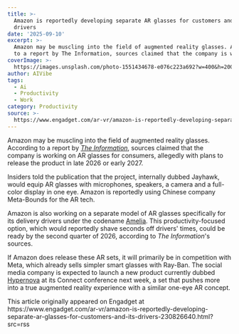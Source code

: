 ```yaml
---
title: >-
  Amazon is reportedly developing separate AR glasses for customers and its
  drivers
date: '2025-09-10'
excerpt: >-
  Amazon may be muscling into the field of augmented reality glasses. According
  to a report by The Information, sources claimed that the company is work...
coverImage: >-
  https://images.unsplash.com/photo-1551434678-e076c223a692?w=400&h=200&fit=crop&auto=format
author: AIVibe
tags:
  - Ai
  - Productivity
  - Work
category: Productivity
source: >-
  https://www.engadget.com/ar-vr/amazon-is-reportedly-developing-separate-ar-glasses-for-customers-and-its-drivers-230826640.html?src=rss
---
```

<p>Amazon may be muscling into the field of augmented reality glasses. According to a report by <a data-i13n="elm:context_link;elmt:doNotAffiliate;cpos:1;pos:1" class="no-affiliate-link" href="https://www.theinformation.com/articles/amazon-developing-ar-glasses-challenge-meta"><em>The Information</em></a>, sources claimed that the company is working on AR glasses for consumers, allegedly with plans to release the product in late 2026 or early 2027.</p>
<p>Insiders told the publication that the project, internally dubbed Jayhawk, would equip AR glasses with microphones, speakers, a camera and a full-color display in one eye. Amazon is reportedly using Chinese company Meta-Bounds for the AR tech.</p>
<span id="end-legacy-contents"></span><p>Amazon is also working on a separate model of AR glasses specifically for its delivery drivers under the codename <a data-i13n="elm:context_link;elmt:doNotAffiliate;cpos:2;pos:1" class="no-affiliate-link" href="https://www.engadget.com/big-tech/amazon-reportedly-wants-drivers-to-wear-ar-glasses-for-improved-efficiency-until-robots-can-take-over-174910167.html"><ins>Amelia</ins></a>. This productivity-focused option, which would reportedly shave seconds off drivers&#39; times, could be ready by the second quarter of 2026, according to <em>The Information</em>&#39;s sources.</p>
<p>If Amazon does release these AR sets, it will primarily be in competition with Meta, which already sells simpler smart glasses with Ray-Ban. The social media company is expected to launch a new product currently dubbed <a data-i13n="elm:context_link;elmt:doNotAffiliate;cpos:3;pos:1" class="no-affiliate-link" href="https://www.engadget.com/wearables/report-meta-could-release-its-first-true-ar-headset-as-soon-as-2027-222502610.html"><ins>Hypernova</ins></a> at its Connect conference next week, a set that pushes more into a true augmented reality experience with a similar one-eye AR concept.</p>This article originally appeared on Engadget at https://www.engadget.com/ar-vr/amazon-is-reportedly-developing-separate-ar-glasses-for-customers-and-its-drivers-230826640.html?src=rss
